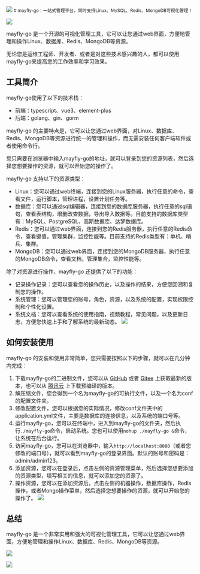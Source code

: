 <img src="/assets/image/240117-mayfly-1.png" style="max-width: 70%; height: auto;">
<small># mayfly-go：一站式管理平台，同时支持Linux、MySQL、Redis、MongoDB可视化管理！</small>



![](/assets/image/240117-mayfly-1.png)


mayfly-go 是一个开源的可视化管理工具，它可以让您通过web界面，方便地管理和操作Linux、数据库、Redis、MongoDB等资源。

无论您是运维工程师、开发者、或者是对这些技术感兴趣的人，都可以使用mayfly-go来提高您的工作效率和学习效果。

## 工具简介

mayfly-go使用了以下的技术栈：

- 前端：typescript、vue3、element-plus
- 后端：golang、gin、gorm

mayfly-go 的主要特点是，它可以让您通过web界面，对Linux、数据库、Redis、MongoDB等资源进行统一的管理和操作，而无需安装任何客户端软件或者使用命令行。

您只需要在浏览器中输入mayfly-go的地址，就可以登录到您的资源列表，然后选择您想要操作的资源，就可以开始您的操作了。

mayfly-go 支持以下的资源类型：

- Linux：您可以通过web终端，连接到您的Linux服务器，执行任意的命令，查看文件，运行脚本，管理进程，设置计划任务等。
- 数据库：您可以通过sql编辑器，连接到您的数据库服务器，执行任意的sql语句，查看表结构，增删改查数据，导出导入数据等。目前支持的数据库类型有：MySQL、PostgreSQL、高斯数据库、达梦数据库。
- Redis：您可以通过web界面，连接到您的Redis服务器，执行任意的Redis命令，查看键值，管理集群，监控性能等。目前支持的Redis类型有：单机、哨兵、集群。
- MongoDB：您可以通过web界面，连接到您的MongoDB服务器，执行任意的MongoDB命令，查看文档，管理集合，监控性能等。

除了对资源进行操作，mayfly-go 还提供了以下的功能：

- 记录操作记录：您可以查看您的操作历史，以及操作的结果，方便您回溯和复制您的操作。
- 系统管理：您可以管理您的账号，角色，资源，以及系统的配置，实现权限控制和个性化设置。
- 系统文档：您可以查看系统的使用指南，视频教程，常见问题，以及更新日志，方便您快速上手和了解系统的最新动态。
![](/assets/image/240117-mayfly-2.png)


## 如何安装使用

mayfly-go 的安装和使用非常简单，您只需要按照以下的步骤，就可以在几分钟内完成：

1. 下载mayfly-go的二进制文件，您可以从 [GitHub](^2^) 或者 [Gitee](^3^) 上获取最新的版本，也可以从 [腾讯云](^4^) 上下载预编译的版本。
2. 解压缩文件，您会得到一个名为mayfly-go的可执行文件，以及一个名为conf的配置文件夹。
3. 修改配置文件，您可以根据您的实际情况，修改conf文件夹中的application.yml文件，主要是数据库的连接信息，以及系统的端口号等。
4. 运行mayfly-go，您可以在终端中，进入到mayfly-go的文件夹，然后执行`./mayfly-go`命令，启动系统。您也可以使用`nohup ./mayfly-go &`命令，让系统在后台运行。
5. 访问mayfly-go，您可以在浏览器中，输入`http://localhost:8080`（或者您修改的端口号），就可以看到mayfly-go的登录界面。默认的账号和密码是：admin/admin123。
6. 添加资源，您可以在登录后，点击左侧的资源管理菜单，然后选择您想要添加的资源类型，填写相关的信息，就可以添加您的资源了。
7. 操作资源，您可以在添加资源后，点击左侧的机器操作，数据库操作，Redis操作，或者Mongo操作菜单，然后选择您想要操作的资源，就可以开始您的操作了。
![](/assets/image/240117-mayfly-3.png)

## 总结

mayfly-go 是一个非常实用和强大的可视化管理工具，它可以让您通过web界面，方便地管理和操作Linux、数据库、Redis、MongoDB等资源。


![](/assets/image/240117-mayfly-4.png)


![](/assets/image/240117-mayfly-5.png)



